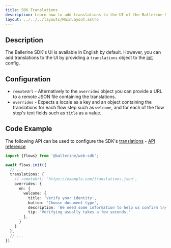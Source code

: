 ```yaml
---
title: SDK Translations
description: Learn how to add translations to the UI of the Ballerine SDK
layout: ../../../layouts/MainLayout.astro
---
```


## Description

The Ballerine SDK's UI is available in English by default. However, you can add translations to the UI by
providing a `translations` object to the [init](/en/api/sdk/flows-init-options) config.

## Configuration

- `remoteUrl` - Alternatively to the `overrides` object you can provide a URL to a remote JSON file
  containing the translations.
- `overrides` - Expects a locale as a key and an object containing the translations for each flow
  step such as `welcome`, and for each of the flow step's text fields such as `title` as a value.

## Code Example

The following API can be used to configure the SDK's [translations](#configuration) - [API reference](/en/api/sdk/flows-translations)

```typescript
import {flows} from '@ballerine/web-sdk';

await flows.init({
  // ...
  translations: {
    // remoteUrl: 'https://example.com/translations.json',
    overrides: {
      en: {
        welcome: {
          title: 'Verify your identity',
          button: 'Choose document type',
          description: 'We need some information to help us confirm \nyour identity.',
          tip: 'Verifying usually takes a few seconds.'
        },
      }
    }
  },
  // ...
})
```

